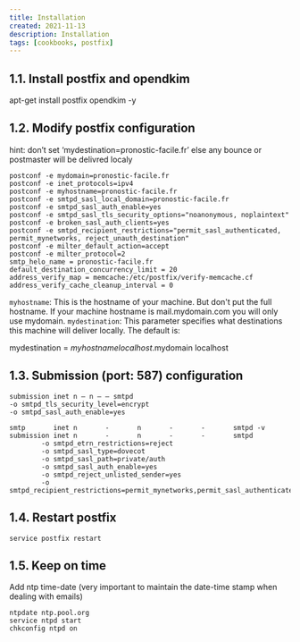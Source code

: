```yaml
---
title: Installation
created: 2021-11-13
description: Installation
tags: [cookbooks, postfix]
---
```


## 1.1. Install postfix and opendkim

apt-get install postfix opendkim -y

## 1.2. Modify postfix configuration

hint: don’t set ‘mydestination=pronostic-facile.fr’ else any bounce or postmaster will be delivred localy

    postconf -e mydomain=pronostic-facile.fr
    postconf -e inet_protocols=ipv4
    postconf -e myhostname=pronostic-facile.fr
    postconf -e smtpd_sasl_local_domain=pronostic-facile.fr
    postconf -e smtpd_sasl_auth_enable=yes
    postconf -e smtpd_sasl_tls_security_options="noanonymous, noplaintext"
    postconf -e broken_sasl_auth_clients=yes
    postconf -e smtpd_recipient_restrictions="permit_sasl_authenticated, permit_mynetworks, reject_unauth_destination"
    postconf -e milter_default_action=accept
    postconf -e milter_protocol=2
    smtp_helo_name = pronostic-facile.fr
    default_destination_concurrency_limit = 20
    address_verify_map = memcache:/etc/postfix/verify-memcache.cf
    address_verify_cache_cleanup_interval = 0

`myhostname`: This is the hostname of your machine. But don't put the full hostname. If your machine hostname is mail.mydomain.com you will only use mydomain.
`mydestination`: This parameter specifies what destinations this machine will deliver locally. The default is:

mydestination = $myhostname localhost.$mydomain localhost

## 1.3. Submission (port: 587) configuration

    submission inet n – n – – smtpd
    -o smtpd_tls_security_level=encrypt
    -o smtpd_sasl_auth_enable=yes

    smtp       inet n       -       n       -       -       smtpd -v
    submission inet n       -       n       -       -       smtpd
            -o smtpd_etrn_restrictions=reject
            -o smtpd_sasl_type=dovecot
            -o smtpd_sasl_path=private/auth
            -o smtpd_sasl_auth_enable=yes
            -o smtpd_reject_unlisted_sender=yes
            -o smtpd_recipient_restrictions=permit_mynetworks,permit_sasl_authenticated,reject

## 1.4. Restart postfix

    service postfix restart

## 1.5. Keep on time

Add ntp time-date (very important to maintain the date-time stamp when dealing with emails)

    ntpdate ntp.pool.org
    service ntpd start
    chkconfig ntpd on
